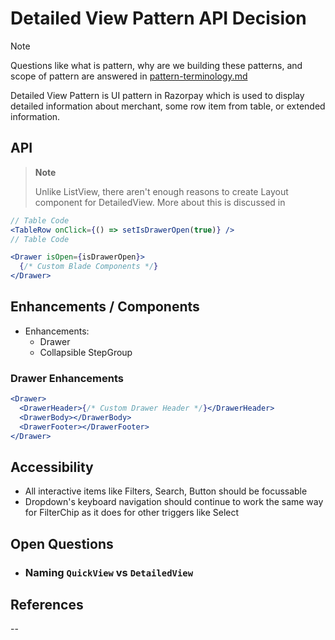 # Detailed View Pattern API Decision

> [!NOTE]
>
> Questions like what is pattern, why are we building these patterns, and scope of pattern are answered in [pattern-terminology.md](https://github.com/razorpay/blade/blob/e58edf015d2062bd51374c5a7024a85adc13f636/packages/blade/src/components/ListView/_decisions/pattern-terminology.md)

Detailed View Pattern is UI pattern in Razorpay which is used to display detailed information about merchant, some row item from table, or extended information.

## API

> **Note**
>
> Unlike ListView, there aren't enough reasons to create Layout component for DetailedView. More about this is discussed in

```jsx
// Table Code
<TableRow onClick={() => setIsDrawerOpen(true)} />
// Table Code

<Drawer isOpen={isDrawerOpen}>
  {/* Custom Blade Components */}
</Drawer>

```

## Enhancements / Components

- Enhancements:
  - Drawer
  - Collapsible StepGroup

### Drawer Enhancements

```jsx
<Drawer>
  <DrawerHeader>{/* Custom Drawer Header */}</DrawerHeader>
  <DrawerBody></DrawerBody>
  <DrawerFooter></DrawerFooter>
</Drawer>
```

## Accessibility

- All interactive items like Filters, Search, Button should be focussable
- Dropdown's keyboard navigation should continue to work the same way for FilterChip as it does for other triggers like Select

## Open Questions

- ### Naming `QuickView` vs `DetailedView`

## References

--
